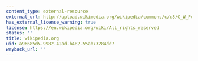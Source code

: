 ```yaml
---
content_type: external-resource
external_url: http://upload.wikimedia.org/wikipedia/commons/c/c8/C_W_Peale_-_The_Artist_in_His_Museum.jpg
has_external_license_warning: true
license: https://en.wikipedia.org/wiki/All_rights_reserved
status: ''
title: wikipedia.org
uid: a96685d5-9982-42ad-b482-55ab73284dd7
wayback_url: ''
---
```

